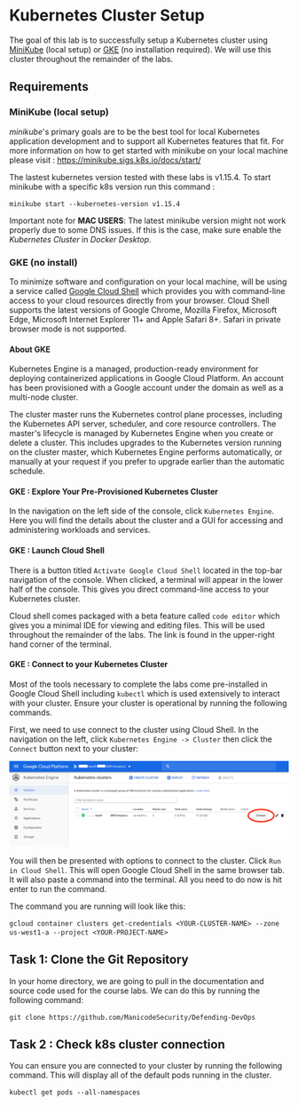 # Kubernetes Cluster Setup

The goal of this lab is to successfully setup a Kubernetes cluster using [MiniKube](https://minikube.sigs.k8s.io) (local setup) or [GKE](https://console.cloud.google.com) (no installation required). 
 We will use this cluster throughout the remainder of the labs.

## Requirements


### MiniKube (local setup)

_minikube_'s primary goals are to be the best tool for local Kubernetes application development and to support all Kubernetes features that fit.
For more information on how to get started with minikube on your local machine please visit : https://minikube.sigs.k8s.io/docs/start/

The lastest kubernetes version tested with these labs is v1.15.4.  To start minikube with a specific k8s version run this command :

```
minikube start --kubernetes-version v1.15.4
```

Important note for **MAC USERS**: The latest minikube version might not work properly due to some DNS issues. If this is the case, make sure enable the _Kubernetes Cluster_ in _Docker Desktop_.

### GKE (no install)

To minimize software and configuration on your local machine, will be using a service called [Google Cloud Shell](https://cloud.google.com/shell/docs/) which provides you with command-line access to your cloud resources directly from your browser. Cloud Shell supports the latest versions of Google Chrome, Mozilla Firefox, Microsoft Edge, Microsoft Internet Explorer 11+ and Apple Safari 8+. Safari in private browser mode is not supported.

#### About GKE
Kubernetes Engine is a managed, production-ready environment for deploying containerized applications in Google Cloud Platform. An account has been provisioned with a Google account under the domain as well as a multi-node cluster.

The cluster master runs the Kubernetes control plane processes, including the Kubernetes API server, scheduler, and core resource controllers. The master's lifecycle is managed by Kubernetes Engine when you create or delete a cluster. This includes upgrades to the Kubernetes version running on the cluster master, which Kubernetes Engine performs automatically, or manually at your request if you prefer to upgrade earlier than the automatic schedule.


#### GKE : Explore Your Pre-Provisioned Kubernetes Cluster
In the navigation on the left side of the console, click `Kubernetes Engine`. Here you will find the details about the cluster and a GUI for accessing and administering workloads and services.

#### GKE : Launch Cloud Shell
There is a button titled `Activate Google Cloud Shell` located in the top-bar navigation of the console. When clicked, a terminal will appear in the lower half of the console. This gives you direct command-line access to your Kubernetes cluster.

Cloud shell comes packaged with a beta feature called `code editor` which gives you a minimal IDE for viewing and editing files. This will be used throughout the remainder of the labs. The link is found in the upper-right hand corner of the terminal.

#### GKE : Connect to your Kubernetes Cluster
Most of the tools necessary to complete the labs come pre-installed in Google Cloud Shell including `kubectl` which is used extensively to interact with your cluster. Ensure your cluster is operational by running the following commands.

First, we need to use connect to the cluster using Cloud Shell. In the navigation on the left, click `Kubernetes Engine -> Cluster` then click the `Connect` button next to your cluster:

![Cluster Connect](../images/gke-connect.png)

You will then be presented with options to connect to the cluster. Click `Run in Cloud Shell`. This will open Google Cloud Shell in the same browser tab. It will also paste a command into the terminal. All you need to do now is hit enter to run the command.

The command you are running will look like this:
```
gcloud container clusters get-credentials <YOUR-CLUSTER-NAME> --zone us-west1-a --project <YOUR-PROJECT-NAME>
```



## Task 1: Clone the Git Repository
In your home directory, we are going to pull in the documentation and source code used for the course labs. We can do this by running the following command:
```
git clone https://github.com/ManicodeSecurity/Defending-DevOps
```

## Task 2 : Check k8s cluster connection
You can ensure you are connected to your cluster by running the following command. This will display all of the default pods running in the cluster.
```
kubectl get pods --all-namespaces
```
